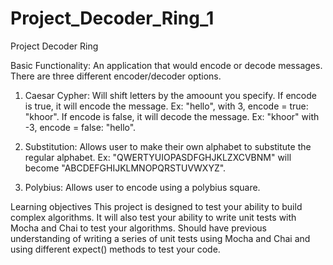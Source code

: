 # Project_Decoder_Ring_1

Project Decoder Ring

Basic Functionality:
An application that would encode or decode messages. There are three different encoder/decoder options.

1. Caesar Cypher: Will shift letters by the amoount you specify. If encode is true, it will encode the message. Ex: "hello", with 3, encode = true: "khoor". If encode is false, it will decode the message. Ex: "khoor" with -3, encode = false: "hello".

2. Substitution: Allows user to make their own alphabet to substitute the regular alphabet. Ex: "QWERTYUIOPASDFGHJKLZXCVBNM" will become "ABCDEFGHIJKLMNOPQRSTUVWXYZ".

3. Polybius: Allows user to encode using a polybius square.

Learning objectives
This project is designed to test your ability to build complex algorithms. It will also test your ability to write unit tests with Mocha and Chai to test your algorithms.
Should have previous understanding of writing a series of unit tests using Mocha and Chai and 
using different expect() methods to test your code.

